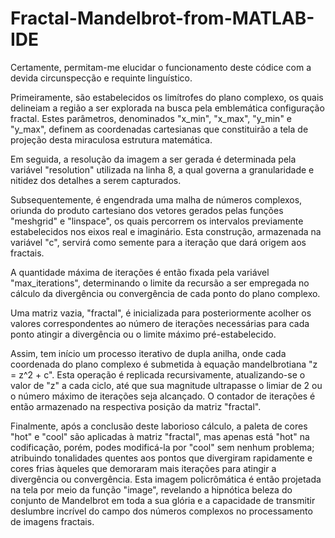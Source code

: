 # Fractal-Mandelbrot-from-MATLAB-IDE

Certamente, permitam-me elucidar o funcionamento deste códice com a devida circunspecção e requinte linguístico.

Primeiramente, são estabelecidos os limítrofes do plano complexo, os quais delineiam a região a ser explorada na busca pela emblemática configuração fractal. Estes parâmetros, denominados "x_min", "x_max", "y_min" e "y_max", definem as coordenadas cartesianas que constituirão a tela de projeção desta miraculosa estrutura matemática.

Em seguida, a resolução da imagem a ser gerada é determinada pela variável "resolution" utilizada na linha 8, a qual governa a granularidade e nitidez dos detalhes a serem capturados.

Subsequentemente, é engendrada uma malha de números complexos, oriunda do produto cartesiano dos vetores gerados pelas funções "meshgrid" e "linspace", os quais percorrem os intervalos previamente estabelecidos nos eixos real e imaginário. Esta construção, armazenada na variável "c", servirá como semente para a iteração que dará origem aos fractais.

A quantidade máxima de iterações é então fixada pela variável "max_iterations", determinando o limite da recursão a ser empregada no cálculo da divergência ou convergência de cada ponto do plano complexo.

Uma matriz vazia, "fractal", é inicializada para posteriormente acolher os valores correspondentes ao número de iterações necessárias para cada ponto atingir a divergência ou o limite máximo pré-estabelecido.

Assim, tem início um processo iterativo de dupla anilha, onde cada coordenada do plano complexo é submetida à equação mandelbrotiana "z = z^2 + c". Esta operação é replicada recursivamente, atualizando-se o valor de "z" a cada ciclo, até que sua magnitude ultrapasse o limiar de 2 ou o número máximo de iterações seja alcançado. O contador de iterações é então armazenado na respectiva posição da matriz "fractal".

Finalmente, após a conclusão deste laborioso cálculo, a paleta de cores "hot" e "cool" são aplicadas à matriz "fractal", mas apenas está "hot" na codificação, porém, podes modificá-la por "cool" sem nenhum problema; atribuindo tonalidades quentes aos pontos que divergiram rapidamente e cores frias àqueles que demoraram mais iterações para atingir a divergência ou convergência. Esta imagem policrômática é então projetada na tela por meio da função "image", revelando a hipnótica beleza do conjunto de Mandelbrot em toda a sua glória e a capacidade de transmitir deslumbre incrível do campo dos números complexos no processamento de imagens fractais.
